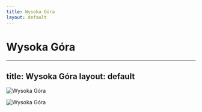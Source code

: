 ```yaml
---
title: Wysoka Góra
layout: default
---
```

Wysoka Góra
======================================================
---
title: Wysoka Góra
layout: default
---

![Wysoka Góra](http://www.tapeciarnia.pl/tapety/na-telefon/tapeta-na-telefon-wysoka-gora-na-brzegu-rzeki.jpg)

![Wysoka Góra](https://thumbs.dreamstime.com/b/kazbek-szczyt-najwyższy-punkt-gruzji-wysoka-góra-nad-niebem-z-chmurami-alpy-kaukaz-himalaje-lodowcem-wulkan-starożytny-166104552.jpg)